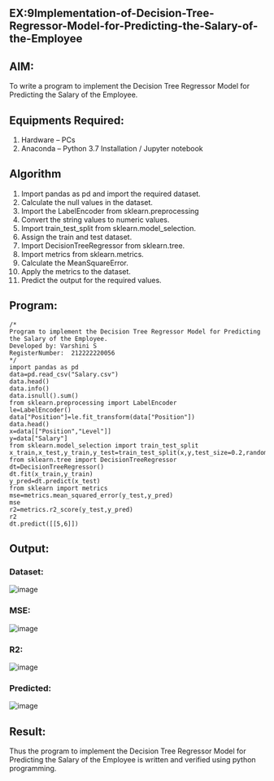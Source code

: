 ## EX:9Implementation-of-Decision-Tree-Regressor-Model-for-Predicting-the-Salary-of-the-Employee

## AIM:
To write a program to implement the Decision Tree Regressor Model for Predicting the Salary of the Employee.

## Equipments Required:
1. Hardware – PCs
2. Anaconda – Python 3.7 Installation / Jupyter notebook

## Algorithm
1. Import pandas as pd and import the required dataset.
2. Calculate the null values in the dataset.
3. Import the LabelEncoder from sklearn.preprocessing
4. Convert the string values to numeric values.
5. Import train_test_split from sklearn.model_selection.
6. Assign the train and test dataset.
7. Import DecisionTreeRegressor from sklearn.tree.
8. Import metrics from sklearn.metrics.
9. Calculate the MeanSquareError.
10. Apply the metrics to the dataset.
11. Predict the output for the required values.

## Program:
```
/*
Program to implement the Decision Tree Regressor Model for Predicting the Salary of the Employee.
Developed by: Varshini S
RegisterNumber:  212222220056
*/
import pandas as pd
data=pd.read_csv("Salary.csv")
data.head()
data.info()
data.isnull().sum()
from sklearn.preprocessing import LabelEncoder
le=LabelEncoder()
data["Position"]=le.fit_transform(data["Position"])
data.head()
x=data[["Position","Level"]]
y=data["Salary"]
from sklearn.model_selection import train_test_split
x_train,x_test,y_train,y_test=train_test_split(x,y,test_size=0.2,random_state=2)
from sklearn.tree import DecisionTreeRegressor
dt=DecisionTreeRegressor()
dt.fit(x_train,y_train)
y_pred=dt.predict(x_test)
from sklearn import metrics
mse=metrics.mean_squared_error(y_test,y_pred)
mse
r2=metrics.r2_score(y_test,y_pred)
r2
dt.predict([[5,6]])

```

## Output:
### Dataset:
![image](https://github.com/user-attachments/assets/960269ba-f56d-4951-9a13-e646ab040b96)
### MSE:
![image](https://github.com/user-attachments/assets/13c85bd6-ccce-43d8-8076-6a0ed1a5f808)
### R2:
![image](https://github.com/user-attachments/assets/ebe1992d-1582-43a6-80b6-2657beedd14a)
### Predicted:
![image](https://github.com/user-attachments/assets/25c547f4-adb4-4184-a370-c6bc7a348bfe)




## Result:
Thus the program to implement the Decision Tree Regressor Model for Predicting the Salary of the Employee is written and verified using python programming.
